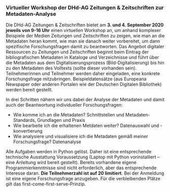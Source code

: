 ### Virtueller Workshop der DHd-AG Zeitungen & Zeitschriften zur Metadaten-Analyse

Die DHd-AG Zeitungen & Zeitschriften bietet am **3. und 4. September 2020 jeweils von 9-16 Uhr** einen virtuellen Workshop an, um anhand komplexer Beispiele der Medien Zeitungen und Zeitschriften zu zeigen, wie man an die Metadaten heran kommt, wie man sie danach weiter vorbereitet, um dann spezifische Forschungsfragen damit zu beantworten. Das Angebot digitaler Ressourcen zu Zeitungen und Zeitschriften beginnt beim Eintrag der bibliografischen Metadaten in Kataloge und Verzeichnisse und führt über die Metadaten aus dem Digitalisierungsprozess (Bild-Digitalisierung) bis hin zu den Metadaten des Volltexts (sollte dieser vorhanden sein). Teilnehmerinnen und Teilnehmer werden daher eingeladen, eine konkrete Forschungsfrage mitzubringen. Beispieldatensätze (aus Europeana Newspaper oder anderen Portalen wie der Deutschen Digitalen Bibliothek) werden bereit gestellt.

In drei Schritten nähern wir uns dabei der Analyse der Metadaten und damit auch der Beantwortung individueller Forschungsfragen:
* Wie komme ich an die Metadaten? Schnittstellen und Metadaten-Standards, Grundlagen und Praxis
* Wie bearbeite ich die erhaltenen Metdaten weiter? Datenauswahl und -konvertierung
* Wie analysiere und visualisiere ich die Metadaten gemäß meiner Forschungsfrage? Datenanalyse

Alle Aufgaben werden in Python gelöst. Daher ist eine entsprechende technische Ausstattung Voraussetzung (Laptop mit Python vorinstalliert –  eine Anleitung wird bereit gestellt). Bereits vorhandene eigene Programmierkenntnisse sind nicht erforderlich, aber das entsprechende Interesse daran. **Die Teilnehmerzahl ist auf 20 limitiert**. Bei der Anmeldung ist eine eigene Forschungsfrage anzugeben. Für die verbleibenden Plätze gilt das first-come-first-serve-Prinzip.

